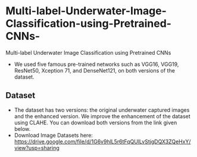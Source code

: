 # Multi-label-Underwater-Image-Classification-using-Pretrained-CNNs-
Multi-label Underwater Image Classification using Pretrained CNNs 
- We used five famous pre-trained networks such as VGG16, VGG19, ResNet50, Xception 71, and DenseNet121, on both versions of the dataset. 

## Dataset

- The dataset has two versions: the original underwater captured images and the enhanced version. We improve the enhancement of the dataset using CLAHE. You can download both versions from the link given below.
- Download Image Datasets here: https://drive.google.com/file/d/1G6v9hlL5r6tFqQUlLvStjgDQX3ZQeHxY/view?usp=sharing
